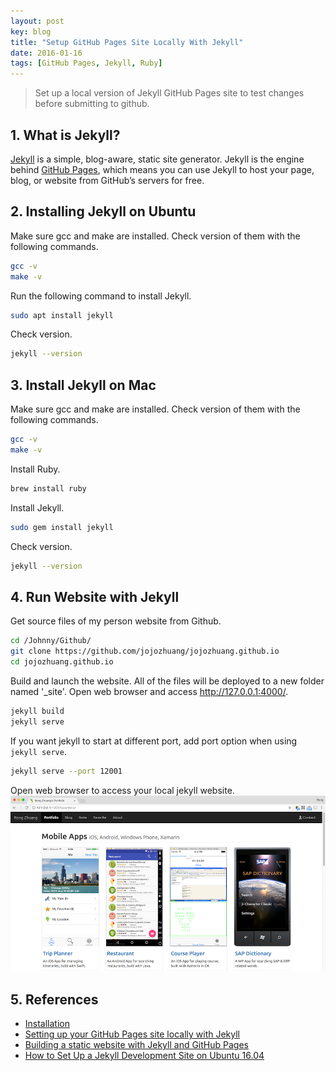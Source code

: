 ```yaml
---
layout: post
key: blog
title: "Setup GitHub Pages Site Locally With Jekyll"
date: 2016-01-16
tags: [GitHub Pages, Jekyll, Ruby]
---
```


> Set up a local version of Jekyll GitHub Pages site to test changes before submitting to github.

## 1. What is Jekyll?
[Jekyll](https://jekyllrb.com) is a simple, blog-aware, static site generator. Jekyll is the engine behind [GitHub Pages](https://pages.github.com/), which means you can use Jekyll to host your page, blog, or website from GitHub’s servers for free.

## 2. Installing Jekyll on Ubuntu
Make sure gcc and make are installed. Check version of them with the following commands.
```sh
gcc -v
make -v
```
Run the following command to install Jekyll.
```sh
sudo apt install jekyll
```
Check version.
```sh
jekyll --version
```

## 3. Install Jekyll on Mac
Make sure gcc and make are installed. Check version of them with the following commands.
```sh
gcc -v
make -v
```
Install Ruby.
```sh
brew install ruby
```

Install Jekyll.
```sh
sudo gem install jekyll
```
Check version.
```sh
jekyll --version
```

## 4. Run Website with Jekyll
Get source files of my person website from Github.
```sh
cd /Johnny/Github/
git clone https://github.com/jojozhuang/jojozhuang.github.io
cd jojozhuang.github.io
```

Build and launch the website. All of the files will be deployed to a new folder named '\_site'. Open web browser and access  http://127.0.0.1:4000/.
```sh
jekyll build
jekyll serve
```
If you want jekyll to start at different port, add port option when using `jekyll serve`.
```sh
jekyll serve --port 12001
```

Open web browser to access your local jekyll website.
![MIME Type](/public/pics/2016-01-16/local.png)  

## 5. References
* [Installation](https://jekyllrb.com/docs/installation/)
* [Setting up your GitHub Pages site locally with Jekyll
](https://help.github.com/articles/setting-up-your-github-pages-site-locally-with-jekyll/)
* [Building a static website with Jekyll and GitHub Pages](https://programminghistorian.org/lessons/building-static-sites-with-jekyll-github-pages)
* [How to Set Up a Jekyll Development Site on Ubuntu 16.04](https://www.digitalocean.com/community/tutorials/how-to-set-up-a-jekyll-development-site-on-ubuntu-16-04)
